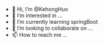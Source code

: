 - 👋 Hi, I’m @KehongHuo
- 👀 I’m interested in ...
- 🌱 I’m currently learning springBoot
- 💞️ I’m looking to collaborate on ...
- 📫 How to reach me ...

<!---
KehongHuo/KehongHuo is a ✨ special ✨ repository because its `README.md` (this file) appears on your GitHub profile.
You can click the Preview link to take a look at your changes.
--->
